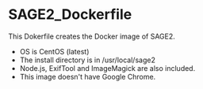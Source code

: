 # SAGE2_Dockerfile
This Dokerfile creates the Docker image of SAGE2.
- OS is CentOS (latest)
- The install directory is in /usr/local/sage2
- Node.js, ExifTool and ImageMagick are also included.
- This image doesn't have Google Chrome.

